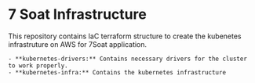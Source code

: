 # 7 Soat Infrastructure

This repository contains IaC terraform structure to create the kubenetes infrastruture on AWS for 7Soat application.

    - **kubernetes-drivers:** Contains necessary drivers for the cluster to work properly.
    - **kubernetes-infra:** Contains the kubernetes infrastructure